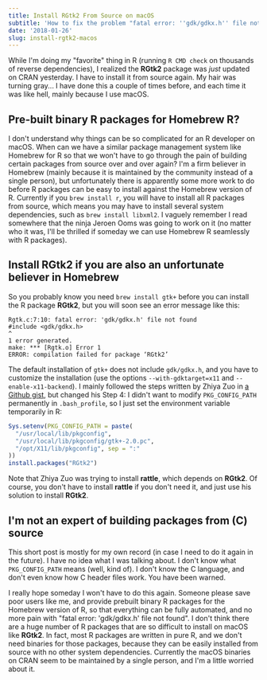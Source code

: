 ```yaml
---
title: Install RGtk2 From Source on macOS
subtitle: 'How to fix the problem "fatal error: ''gdk/gdkx.h'' file not found"'
date: '2018-01-26'
slug: install-rgtk2-macos
---
```


While I'm doing my "favorite" thing in R (running `R CMD check` on thousands of reverse dependencies), I realized the **RGtk2** package was _just_ updated on CRAN yesterday. I have to install it from source again. My hair was turning gray... I have done this a couple of times before, and each time it was like hell, mainly because I use macOS.

## Pre-built binary R packages for Homebrew R?

I don't understand why things can be so complicated for an R developer on macOS. When can we have a similar package management system like Homebrew for R so that we won't have to go through the pain of building certain packages from source over and over again? I'm a firm believer in Homebrew (mainly because it is maintained by the community instead of a single person), but unfortunately there is apparently some more work to do before R packages can be easy to install against the Homebrew version of R. Currently if you `brew install r`, you will have to install all R packages from source, which means you may have to install several system dependencies, such as `brew install libxml2`. I vaguely remember I read somewhere that the ninja Jeroen Ooms was going to work on it (no matter who it was, I'll be thrilled if someday we can use Homebrew R seamlessly with R packages).

## Install RGtk2 if you are also an unfortunate believer in Homebrew

So you probably know you need `brew install gtk+` before you can install the R package **RGtk2**, but you will soon see an error message like this:

```
Rgtk.c:7:10: fatal error: 'gdk/gdkx.h' file not found
#include <gdk/gdkx.h>
^
1 error generated.
make: *** [Rgtk.o] Error 1
ERROR: compilation failed for package ‘RGtk2’
```

The default installation of `gtk+` does not include `gdk/gdkx.h`, and you have to customize the installation (use the options `--with-gdktarget=x11` and `--enable-x11-backend`). I mainly followed the steps written by Zhiya Zuo in [a Github gist](https://gist.github.com/zhiyzuo/a489ffdcc5da87f28f8589a55aa206dd), but changed his Step 4: I didn't want to modify `PKG_CONFIG_PATH` permanently in `.bash_profile`, so I just set the environment variable temporarily in R:

```r
Sys.setenv(PKG_CONFIG_PATH = paste(
  "/usr/local/lib/pkgconfig",
  "/usr/local/lib/pkgconfig/gtk+-2.0.pc",
  "/opt/X11/lib/pkgconfig", sep = ":"
))
install.packages("RGtk2")
```

Note that Zhiya Zuo was trying to install **rattle**, which depends on **RGtk2**. Of
course, you don't have to install **rattle** if you don't need it, and just use his solution to install **RGtk2**.

## I'm not an expert of building packages from \(C) source

This short post is mostly for my own record (in case I need to do it again in the future). I have no idea what I was talking about. I don't know what `PKG_CONFIG_PATH` means (well, kind of). I don't know the C language, and don't even know how C header files work. You have been warned.

I really hope someday I won't have to do this again. Someone please save poor users like me, and provide prebuilt binary R packages for the Homebrew version of R, so that everything can be fully automated, and no more pain with "fatal error: 'gdk/gdkx.h' file not found". I don't think there are a huge number of R packages that are so difficult to install on macOS like **RGtk2**. In fact, most R packages are written in pure R, and we don't need binaries for those packages, because they can be easily installed from source with no other system dependencies. Currently the macOS binaries on CRAN seem to be maintained by a single person, and I'm a little worried about it.
